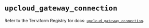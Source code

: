 # `upcloud_gateway_connection`

Refer to the Terraform Registry for docs: [`upcloud_gateway_connection`](https://registry.terraform.io/providers/upcloudltd/upcloud/5.11.2/docs/resources/gateway_connection).
